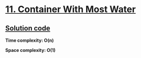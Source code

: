 # [11. Container With Most Water](https://leetcode.com/problems/container-with-most-water/)

## [Solution code](https://github.com/alexengrig/leetcode/blob/main/src/main/java/dev/alexengrig/leetcode/_11_container_with_most_water/Solution.java)

**Time complexity: O(n)**

**Space complexity: O(1)**
